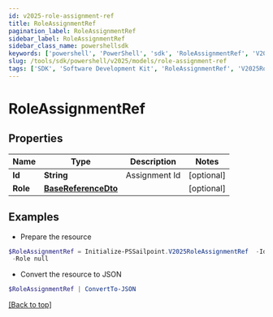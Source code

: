 ```yaml
---
id: v2025-role-assignment-ref
title: RoleAssignmentRef
pagination_label: RoleAssignmentRef
sidebar_label: RoleAssignmentRef
sidebar_class_name: powershellsdk
keywords: ['powershell', 'PowerShell', 'sdk', 'RoleAssignmentRef', 'V2025RoleAssignmentRef'] 
slug: /tools/sdk/powershell/v2025/models/role-assignment-ref
tags: ['SDK', 'Software Development Kit', 'RoleAssignmentRef', 'V2025RoleAssignmentRef']
---
```



# RoleAssignmentRef

## Properties

Name | Type | Description | Notes
------------ | ------------- | ------------- | -------------
**Id** | **String** | Assignment Id | [optional] 
**Role** | [**BaseReferenceDto**](base-reference-dto) |  | [optional] 

## Examples

- Prepare the resource
```powershell
$RoleAssignmentRef = Initialize-PSSailpoint.V2025RoleAssignmentRef  -Id 1cbb0705b38c4226b1334eadd8874086 `
 -Role null
```

- Convert the resource to JSON
```powershell
$RoleAssignmentRef | ConvertTo-JSON
```


[[Back to top]](#) 

